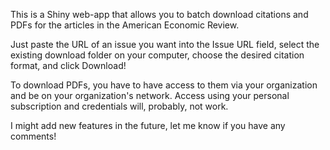 This is a Shiny web-app that allows you to batch download citations and PDFs for the articles in the American Economic Review.

Just paste the URL of an issue you want into the Issue URL field, select the existing download folder on your computer, choose the desired citation format, and click Download!

To download PDFs, you have to have access to them via your organization and be on your organization's network. Access using your personal subscription and credentials will, probably, not work.

I might add new features in the future, let me know if you have any comments!
